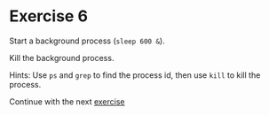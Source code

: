 # Exercise 6

Start a background process (`sleep 600 &`).

Kill the background process.

Hints: Use `ps` and `grep` to find the process id, then use `kill` to kill the process.

Continue with the next [exercise](07.md)

